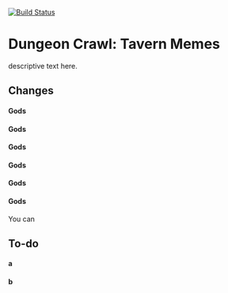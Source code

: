 [![Build Status](https://travis-ci.org/crawl/crawl.svg?branch=master)](https://travis-ci.org/crawl/crawl)

# Dungeon Crawl: Tavern Memes

descriptive text here.

## Changes
#### Gods
#### Gods
#### Gods
#### Gods
#### Gods
#### Gods

You can 

## To-do
#### a
#### b
